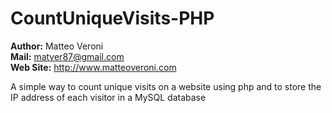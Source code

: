 CountUniqueVisits-PHP
=====================

 <b>Author:</b>       Matteo Veroni                       <br />
 <b>Mail:</b>         matver87@gmail.com                  <br />
 <b>Web Site:</b>     http://www.matteoveroni.com         <br />

A simple way to count unique visits on a website using php and to store the IP address of each visitor in a MySQL database
